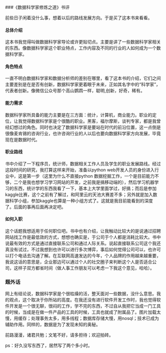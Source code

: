 ###《数据科学家修炼之道》书评
		
		
前些日子闲着没什么事，想着以后的路线发展方向。于是买了这本书来看看。

#### 总体介绍

这本书我觉得叫做数据科学家导论或许更贴切点。主要是讲了一些数据科学家相关的东西。像数据科学家这个职业特点，工作内容及不同的行业的人如何成为一个数据科学家。

#### 角色特点

一直不明白数据科学家和数据分析师的差别在哪里，看了这本书的介绍，它们之间主要差别是在是否有创新，数据科学家更着眼于未来，正如其名字中的“科学家”，代表者创新。像微信公众号那个高山鹦鹉一样，聪明,创新，好奇，稀有。

#### 能力需求

数据科学家所具备的能力主要是在三方面：统计，计算机，商业能力。职业的定位，让我觉得数据科学家是个很酷的职业。黑客，福尔摩斯，谈判专家，都是我曾经幻想过的角色。同时也决定了数据科学家是要站在时代的前沿位置，这一点倒是很像麦肯锡的咨询行业，也许咨询行业的人以后也要向数据科学家方向发展，毕竟现在是数据时代。

#### 职业路线

书中介绍了一下程序员，统计师，数据相关工作人员及学生的职业发展路线。经过这段时间的研究，我打算这样来开始，准备以python web开发人员的身份进入行业中，这是第一步（这里为什么不直接python 数据挖掘工作，一个是目前能力不够，二个是我也想学习学习网站的开发，之前我是搞移动端的），然后学习机器学习的东西，统计学的东西我看了一下，基本上大学里面学过，好搞；而后是参加kaggle比赛，这个之前有了解过，和阿里云的天池大赛差不多；另外就是加入数据科学小组，参加kaggle也算是一种小组方式了。这就是我目前能看到的深度了。后面的事再后面再决定吧。


#### 如何入职

这个话题我想适用于任何职位吧。书中也有介绍，让我触动比较大的是说通过招聘网站找工作是最低效的方式，想想也确实是，于公司于个人都是消耗比较大。书中说最有效的方式是通过直接联系公司和通过人际关系。说起直接联系公司这个我还真没有试过，不过我想到也许可以进行多次博弈，事后如何觉得公司可以，也许可以打个电话去沟通了解。在互联网高速发达的今年，个人品牌的作用越来越重要，我说这话的意思是，企业那边可以通过个人的社交圈子来判断这个人是否适合公司，这样子双方都省时间（做人事工作朋友可以考虑一下我这个意见，哈哈）。

### 题外话

网上有结论说，数据科学家是个很枯燥的活，整天面对一些数据，没什么意思。我的观点，这个取决于你所站的高度。在我还没有进行软件开发工作时，我也觉得软件开发是一个很无聊，很闷的工作，学不完的东西，不过自从我把它当成一门工具的时候，当成是在做一件产品的工具的时候，工具也就成了附属品了。图片加载太慢，用缓存；处理事务太多，用多线程；数据库存储大慢，用nosql；技术已成为辅助作用。同样的，数据是为了发现未知的奥秘。


前路漫漫，诸君共勉；文笔不好，请多担待；欢迎拍砖。

ps：好久没写东西了，居然写了两个多小时。




